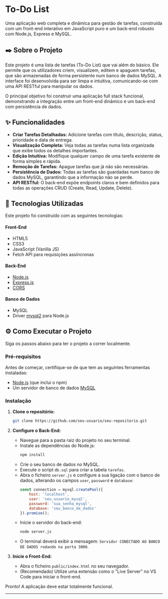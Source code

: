 # To-Do List

Uma aplicação web completa e dinâmica para gestão de tarefas, construída com um front-end interativo em JavaScript puro e um back-end robusto com Node.js, Express e MySQL.

## ✒️ Sobre o Projeto

Este projeto é uma lista de tarefas (To-Do List) que vai além do básico. Ele permite que os utilizadores criem, visualizem, editem e apaguem tarefas, que são armazenadas de forma persistente num banco de dados MySQL. A interface foi desenvolvida para ser limpa e intuitiva, comunicando-se com uma API RESTful para manipular os dados.

O principal objetivo foi construir uma aplicação full stack funcional, demonstrando a integração entre um front-end dinâmico e um back-end com persistência de dados.

## ✨ Funcionalidades

  * **Criar Tarefas Detalhadas:** Adicione tarefas com título, descrição, status, prioridade e data de entrega.
  * **Visualização Completa:** Veja todas as tarefas numa lista organizada que exibe todos os detalhes importantes.
  * **Edição Intuitiva:** Modifique qualquer campo de uma tarefa existente de forma simples e rápida.
  * **Remoção de Tarefas:** Apague tarefas que já não são necessárias.
  * **Persistência de Dados:** Todas as tarefas são guardadas num banco de dados MySQL, garantindo que a informação não se perde.
  * **API RESTful:** O back-end expõe endpoints claros e bem definidos para todas as operações CRUD (Create, Read, Update, Delete).

## 🚀 Tecnologias Utilizadas

Este projeto foi construído com as seguintes tecnologias:

#### **Front-End**

  * HTML5
  * CSS3
  * JavaScript (Vanilla JS)
  * Fetch API para requisições assíncronas

#### **Back-End**

  * [Node.js](https://nodejs.org/)
  * [Express.js](https://expressjs.com/pt-br/)
  * [CORS](https://www.npmjs.com/package/cors)

#### **Banco de Dados**

  * MySQL
  * Driver [mysql2](https://www.npmjs.com/package/mysql2) para Node.js

## ⚙️ Como Executar o Projeto

Siga os passos abaixo para ter o projeto a correr localmente.

### **Pré-requisitos**

Antes de começar, certifique-se de que tem as seguintes ferramentas instaladas:

  * [Node.js](https://nodejs.org/) (que inclui o npm)
  * Um servidor de banco de dados [MySQL](https://www.mysql.com/)

### **Instalação**

1.  **Clone o repositório:**

    ```bash
    git clone https://github.com/seu-usuario/seu-repositorio.git
    ```

2.  **Configure o Back-End:**

      * Navegue para a pasta raiz do projeto no seu terminal.
      * Instale as dependências do Node.js:
        ```bash
        npm install
        ```
      * Crie o seu banco de dados no MySQL.
      * Execute o script `db.sql` para criar a tabela `tarefas`.
      * Abra o ficheiro `server.js` e configure a sua ligação com o banco de dados, alterando os campos `user`, `password` e `database`:
        ```javascript
        const connection = mysql.createPool({
            host: 'localhost',
            user: 'seu_usuario_mysql',
            password: 'sua_senha_mysql',
            database: 'seu_banco_de_dados'
        }).promise();
        ```
      * Inicie o servidor do back-end:
        ```bash
        node server.js
        ```
      * O terminal deverá exibir a mensagem: `Servidor CONECTADO AO BANCO DE DADOS rodando na porta 3000`.

3.  **Inicie o Front-End:**

      * Abra o ficheiro `public/index.html` no seu navegador.
      * (Recomendado) Utilize uma extensão como o "Live Server" no VS Code para iniciar o front-end.

Pronto\! A aplicação deve estar totalmente funcional.

-----
